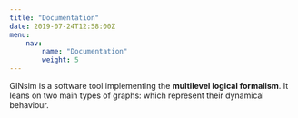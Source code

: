 ```yaml
---
title: "Documentation"
date: 2019-07-24T12:58:00Z
menu: 
    nav:
        name: "Documentation"
        weight: 5
---
```


GINsim is a software tool implementing the **multilevel logical formalism**.
It leans on two main types of graphs:
which represent their dynamical behaviour.

